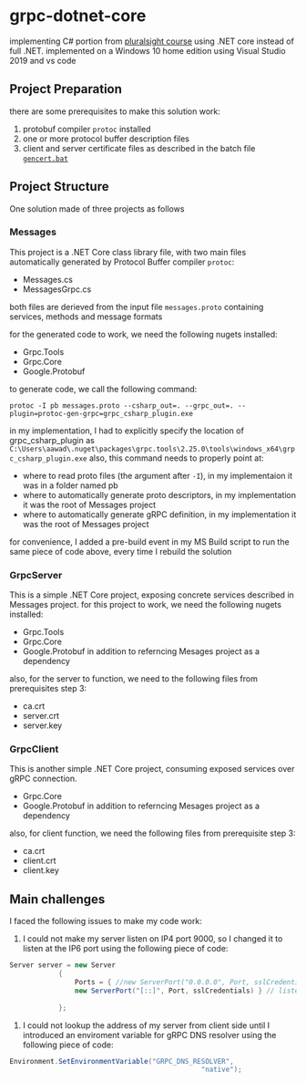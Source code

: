 # grpc-dotnet-core
implementing C# portion from [pluralsight course](https://app.pluralsight.com/library/courses/grpc-enhancing-application-communication/table-of-contents)
using .NET core instead of full .NET.
implemented on a Windows 10 home edition using Visual Studio 2019 and vs code 

## Project Preparation 
there are some prerequisites to make this solution work:
1. protobuf compiler `protoc` installed
2. one or more protocol buffer description files
3. client and server certificate files as described in the batch file [`gencert.bat`](gencert.bat)

## Project Structure
One solution made of three projects as follows

### Messages 
This project is a .NET Core class library file, with two main files automatically generated by Protocol Buffer compiler `protoc`:
- Messages.cs
- MessagesGrpc.cs

both files are derieved from the input file `messages.proto` containing services, methods and message formats

for the generated code to work, we need the following nugets installed:
- Grpc.Tools
- Grpc.Core
- Google.Protobuf 

to generate code, we call the following command:

`protoc -I pb messages.proto --csharp_out=. --grpc_out=. --plugin=protoc-gen-grpc=grpc_csharp_plugin.exe`

in my implementation, I had to explicitly specify the location of grpc_csharp_plugin as `C:\Users\aawad\.nuget\packages\grpc.tools\2.25.0\tools\windows_x64\grpc_csharp_plugin.exe`
also, this command needs to properly point at:
- where to read proto files (the argument after `-I`), in my implementaion it was in a folder named pb
- where to automatically generate proto descriptors, in my implementation it was the root of Messages project
- where to automatically generate gRPC definition, in my implementation it was the root of Messages project

for convenience, I added a pre-build event in my MS Build script to run the same piece of code above, every time I rebuild the solution 

### GrpcServer
This is a simple .NET Core project, exposing concrete services described in Messages project.
for this project to work, we need the following nugets installed:
- Grpc.Tools
- Grpc.Core
- Google.Protobuf 
in addition to referncing Mesages project as a dependency 

also, for the server to function, we need to the following files from prerequisites step 3:
- ca.crt
- server.crt
- server.key

### GrpcClient 
This is another simple .NET Core project, consuming exposed services over gRPC connection. 
- Grpc.Core
- Google.Protobuf 
in addition to referncing Mesages project as a dependency 

also, for client function, we need the following files from prerequisite step 3:
- ca.crt
- client.crt
- client.key

## Main challenges
I faced the following issues to make my code work:
1. I could not make my server listen on IP4 port 9000, so I changed it to listen at the IP6 port using the following piece of code:
```csharp
Server server = new Server
            {
                Ports = { //new ServerPort("0.0.0.0", Port, sslCredentials),
                new ServerPort("[::]", Port, sslCredentials) } // listening on IP6 port 9000 
                
            };
```
1. I could not lookup the address of my server from client side until I introduced an enviroment variable for gRPC DNS resolver using the following piece of code:
```csharp
Environment.SetEnvironmentVariable("GRPC_DNS_RESOLVER",
                                               "native");
```